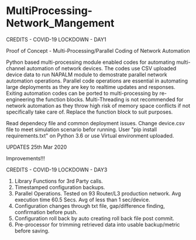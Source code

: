 # MultiProcessing-Network_Mangement

CREDITS - COVID-19 LOCKDOWN - DAY1

Proof of Concept - Multi-Processing/Parallel Coding of Network Automation

Python based multi-processing module enabled codes for automating multi-channel automation of network devices. 
The codes use CSV uploaded device data to run NAPALM module to demostrate parallel network automation operations.
Parallel code operations are essential in automating large deployments as they are key to realtime updates and 
responses. Exiting automation codes can be ported to multi-processing by re-engineering the function blocks. Multi-Threading
is not recommended for network automation as they throw high risk of memory space conflicts if not specifically take care of.
Replace the function block to suit purposes.

Read dependecy file and common deployment issues. Change device.csv file to meet simulation scenario befor running.
User "pip install requirements.txt" on Python 3.6 or use Virtual environment uploaded.

UPDATES 25th Mar 2020

Improvements!!!

CREDITS - COVID-19 LOCKDOWN - DAY3

1. Library Functions for 3rd Party calls.
2. Timestamped configuration backups.
3. Parallel Operations. Tested on 93 Router/L3 production network. Avg execution time 60.5 Secs. Avg of less than 1 sec/device.
4. Configuration changes through txt file, gap/difference finding, confirmation before push.
5. Configuration roll back by auto creating roll back file post commit.
6. Pre-processor for trimming retrieved data into usable backup/metric before saving.
